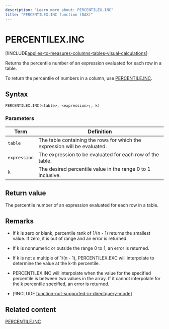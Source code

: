 ```yaml
---
description: "Learn more about: PERCENTILEX.INC"
title: "PERCENTILEX.INC function (DAX)"
---
```

# PERCENTILEX.INC

[!INCLUDE[applies-to-measures-columns-tables-visual-calculations](includes/applies-to-measures-columns-tables-visual-calculations.md)]

Returns the percentile number of an expression evaluated for each row in a table.

To return the percentile of numbers in a column, use [PERCENTILE.INC](percentile-inc-function-dax.md).

## Syntax

```dax
PERCENTILEX.INC(<table>, <expression>;, k)
```

### Parameters

|Term|Definition|
|--------|--------------|
|`table`|The table containing the rows for which the expression will be evaluated.|
|`expression`|The expression to be evaluated for each row of the table.|
|`k`|The desired percentile value in the range 0 to 1 inclusive.|

## Return value

The percentile number of an expression evaluated for each row in a table.

## Remarks

- If k is zero or blank, percentile rank of 1/(n - 1) returns the smallest value. If zero, it is out of range and an error is returned.

- If k is nonnumeric or outside the range 0 to 1, an error is returned.

- If k is not a multiple of 1/(n - 1), PERCENTILEX.EXC will interpolate to determine the value at the k-th percentile.

- PERCENTILEX.INC will interpolate when the value for the specified percentile is between two values in the array. If it cannot interpolate for the k percentile specified, an error is returned.

- [!INCLUDE [function-not-supported-in-directquery-mode](includes/function-not-supported-in-directquery-mode.md)]

## Related content

[PERCENTILE.INC](percentile-inc-function-dax.md)

